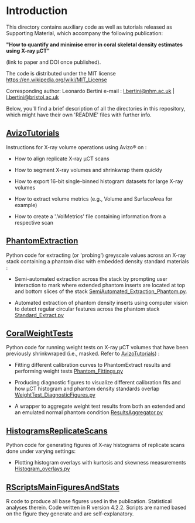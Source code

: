 # Introduction 

This directory contains auxiliary code as well as tutorials released as Supporting Material, which accompany the following publication:

**"How to quantify and minimise error in coral skeletal density estimates using X-ray µCT"**

(link to paper and DOI once published).

The code is distributed under the MIT license https://en.wikipedia.org/wiki/MIT_License

Corresponding author: Leonardo Bertini 
e-mail :  l.bertini@nhm.ac.uk  | l.bertini@bristol.ac.uk

Below, you'll find a brief description of all the directories in this repository, which might have their own 'README' files with further info.

## [AvizoTutorials](https://github.com/LeoBertiniNHM/CoralMethodsPaper/blob/main/AvizoTutorials)

Instructions for X-ray volume operations using Avizo® on :

- How to align replicate X-ray µCT scans

- How to segment X-ray volumes and shrinkwrap them quickly

- How to export 16-bit single-binned histogram datasets for large X-ray volumes

- How to extract volume metrics (e.g., Volume and SurfaceArea for example)

- How to create a '.VolMetrics' file containing information from a respective scan

## [PhantomExtraction](https://github.com/LeoBertiniNHM/CoralMethodsPaper/blob/main/PhantomExtraction)

Python code for extracting (or 'probing') greyscale values across an X-ray stack containing a phantom disc with embedded density standard materials :

- Semi-automated extraction across the stack by prompting user interaction to mark where extended phantom inserts are located at top and bottom slices of the stack [SemiAutomated_Extraction_Phantom.py](https://github.com/LeoBertiniNHM/CoralMethodsPaper/blob/main/PhantomExtraction/SemiAutomated_Extraction_Phantom.py). 

- Automated extraction of phantom density inserts using computer vision to detect regular circular features across the phantom stack [Standard_Extract.py](https://github.com/LeoBertiniNHM/CoralMethodsPaper/blob/main/PhantomExtraction/ExtractStandard.py)

## [CoralWeightTests](https://github.com/LeoBertiniNHM/CoralMethodsPaper/blob/main/CoralWeightTests)
Python code for running weight tests on X-ray µCT volumes that have been previously shrinkwraped (i.e., masked. Refer to [AvizoTutorials](https://github.com/LeoBertiniNHM/CoralMethodsPaper/blob/main/AvizoTutorials)) :

- Fitting different calibration curves to PhantomExtract results and performing weight tests [Phantom_Fittings.py](https://github.com/LeoBertiniNHM/CoralMethodsPaper/blob/main/CoralWeightTests/Phantom_Fittings.py)

- Producing diagnostic figures to visualize different calibration fits and how µCT histogram and phantom density standards overlap [WeightTest_DiagnosticFigures.py](https://github.com/LeoBertiniNHM/CoralMethodsPaper/blob/main/CoralWeightTests/WeightTest_DiagnosticFigures.py)

- A wrapper to aggregate weight test results from both an extended and an emulated normal phantom condition [ResultsAggregator.py](https://github.com/LeoBertiniNHM/CoralMethodsPaper/blob/main/CoralWeightTests/ResultsAggregator.py)

## [HistogramsReplicateScans](https://github.com/LeoBertiniNHM/CoralMethodsPaper/blob/main/HistogramsReplicateScans)
Python code for generating figures of X-ray histograms of replicate scans done under varying settings:

- Plotting histogram overlays with kurtosis and skewness measurements [Histogram_overlays.py](https://github.com/LeoBertiniNHM/CoralMethodsPaper/blob/main/HistogramsReplicateScans/Histogram_overlays.py)

## [RScriptsMainFiguresAndStats](https://github.com/LeoBertiniNHM/CoralMethodsPaper/blob/main/RScriptsMainFiguresAndStats)

R code to produce all base figures used in the publication. Statistical analyses therein. 
Code written in R version 4.2.2.
Scripts are named based on the figure they generate and are self-explanatory. 


